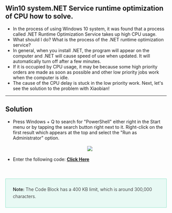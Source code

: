 <h2>Win10 system.NET Service runtime optimization of CPU how to solve.</h2>

<ul>
  <li>In the process of using Windows 10 system, it was found that a process called .NET Runtime Optimization Service takes up high CPU usage.</li>
  
  <li>What should I do? What is the process of the .NET runtime optimization service?</li>
  
  <li>In general, when you install .NET, the program will appear on the computer and .NET will cause speed of use when updated. It will automatically turn off after a few minutes.</li>
  
  <li>If it is occupied by CPU usage, it may be because some high priority orders are made as soon as possible and other low priority jobs work when the computer is idle.</li>
  
  <li>The cause of the CPU delay is stuck in the low priority work. Next, let's see the solution to the problem with Xiaobian!</li>
</ul>
<hr>

<h2>Solution</h2>
<ul>
  <li>Press Windows + Q to search for "PowerShell" either right in the Start menu or by tapping the search button right next to it. Right-click on the first result which appears at the top and select the "Run as Administrator" option.</li>
<br/>
  <center><img src="https://i.imgur.com/grV7hII.png"></center>
<br/>
<li>Enter the following code: <a href="https://raw.githubusercontent.com/duyplus/Fix-High-CPU-Usage-by-.NET-Runtime-Optimization-Service/master/code.txt"><b>Click Here</b></a>
</li></ul><br/>
<blockquote style="-webkit-text-stroke-width: 0px; background: rgb(232, 249, 244); border: 1px solid rgb(142, 227, 200); box-sizing: border-box; clear: right; color: #181818;font-style: normal; font-variant-caps: normal; font-variant-ligatures: normal; font-weight: 300; letter-spacing: normal; line-height: 1.6em; margin: 1.5em 0px; orphans: 2; padding: 1.6em; text-align: start; text-decoration-color: initial; text-decoration-style: initial; text-indent: 0px; text-transform: none; white-space: normal; widows: 2; word-spacing: 0px;">
<strong style="box-sizing: border-box; font-weight: 500;">Note:&nbsp;</strong>The&nbsp;Code Block has a 400 KB&nbsp;limit, which is around 300,000 characters.</blockquote>

